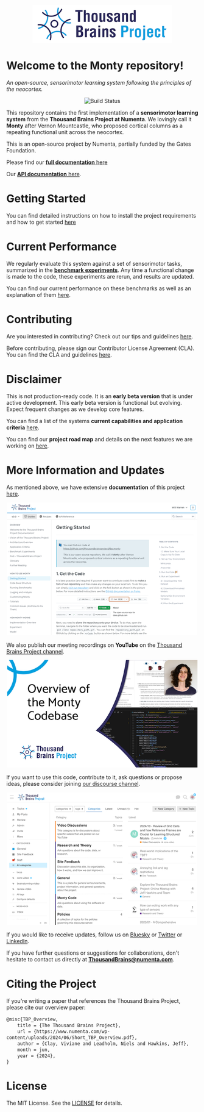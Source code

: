 <div style="text-align: center">
  <img src="docs/figures/overview/logo.png" alt="Logo">
</div>

# Welcome to the Monty repository!
*An open-source, sensorimotor learning system following the principles of the neocortex.*

<div style="text-align: center">
  <img src="https://github.com/thousandbrainsproject/tbp.monty/actions/workflows/monty.yml/badge.svg" alt="Build Status">
</div>

This repository contains the first implementation of a **sensorimotor learning system** from the **Thousand Brains Project at Numenta**. We lovingly call it **Monty** after Vernon Mountcastle, who proposed cortical columns as a repeating functional unit across the neocortex.

This is an open-source project by Numenta, partially funded by the Gates Foundation.

Please find our [**full documentation** here](https://thousandbrainsproject.readme.io/)

Our [**API documentation** here](https://api-monty.thousandbrains.org).

# Getting Started

You can find detailed instructions on how to install the project requirements and how to get started [here](https://thousandbrainsproject.readme.io/docs/getting-started)

# Current Performance
We regularly evaluate this system against a set of sensorimotor tasks, summarized in the **[benchmark experiments](./benchmarks/configs/)**. Any time a functional change is made to the code, these experiments are rerun, and results are updated.

You can find our current performance on these benchmarks as well as an explanation of them [here](https://thousandbrainsproject.readme.io/docs/benchmark-experiments).


# Contributing

Are you interested in contributing? Check out our tips and guidelines [here](https://thousandbrainsproject.readme.io/docs/contributing).

Before contributing, please sign our Contributor License Agreement (CLA). You can find the CLA and guidelines [here]( https://thousandbrainsproject.readme.io/docs/contributor-license-agreement).

# Disclaimer
This is not production-ready code. It is an **early beta version** that is under active development. This early beta version is functional but evolving. Expect frequent changes as we develop core features.

You can find a list of the systems **current capabilities and application criteria** [here](https://thousandbrainsproject.readme.io/docs/application-criteria).

You can find our **project road map** and details on the next features we are working on [here](https://thousandbrainsproject.readme.io/docs/project-roadmap).

# More Information and Updates
As mentioned above, we have extensive **documentation** of this project [here](https://thousandbrainsproject.readme.io/).
<div style="text-align: center">
  <a href="https://thousandbrainsproject.readme.io/">
    <img src="docs/figures/overview/docs_screenshot.png" alt="Documentation Screenshot">
  </a>
</div>

We also publish our meeting recordings on **YouTube** on the [Thousand Brains Project channel](https://www.youtube.com/@thousandbrainsproject).
<div style="text-align: center">
  <a href="https://www.youtube.com/@thousandbrainsproject">
    <img src="docs/figures/overview/youtube_screenshot.png" alt="YouTube Screenshot">
  </a>
</div>

If you want to use this code, contribute to it, ask questions or propose ideas, please consider joining [our discourse channel](https://thousandbrains.discourse.group/).
<div style="text-align: center">
  <a href="https://thousandbrains.discourse.group/">
    <img src="docs/figures/overview/discourse_screenshot.png" alt="Discourse Screenshot">
  </a>
</div>

If you would like to receive updates, follow us on [Bluesky](https://bluesky.social/thousandbrainsproject) or [Twitter](https://x.com/1000brainsproj) or [LinkedIn](https://www.linkedin.com/showcase/thousand-brains-project/).

If you have further questions or suggestions for collaborations, don't hesitate to contact us directly at **ThousandBrains@numenta.com**.

# Citing the Project
If you're writing a paper that references the Thousand Brains Project, please cite our overview paper:
```
@misc{TBP_Overview,
	title = {The Thousand Brains Project},
	url = {https://www.numenta.com/wp-content/uploads/2024/06/Short_TBP_Overview.pdf},
	author = {Clay, Viviane and Leadholm, Niels and Hawkins, Jeff},
	month = jun,
	year = {2024},
}
```

# License

The MIT License. See the [LICENSE](LICENSE) for details.
